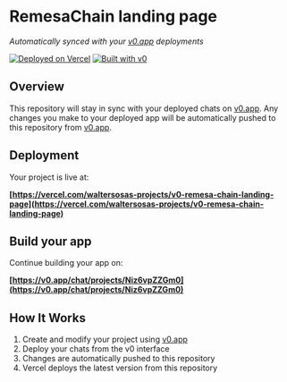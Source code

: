 # RemesaChain landing page

*Automatically synced with your [v0.app](https://v0.app) deployments*

[![Deployed on Vercel](https://img.shields.io/badge/Deployed%20on-Vercel-black?style=for-the-badge&logo=vercel)](https://vercel.com/waltersosas-projects/v0-remesa-chain-landing-page)
[![Built with v0](https://img.shields.io/badge/Built%20with-v0.app-black?style=for-the-badge)](https://v0.app/chat/projects/Niz6vpZZGm0)

## Overview

This repository will stay in sync with your deployed chats on [v0.app](https://v0.app).
Any changes you make to your deployed app will be automatically pushed to this repository from [v0.app](https://v0.app).

## Deployment

Your project is live at:

**[https://vercel.com/waltersosas-projects/v0-remesa-chain-landing-page](https://vercel.com/waltersosas-projects/v0-remesa-chain-landing-page)**

## Build your app

Continue building your app on:

**[https://v0.app/chat/projects/Niz6vpZZGm0](https://v0.app/chat/projects/Niz6vpZZGm0)**

## How It Works

1. Create and modify your project using [v0.app](https://v0.app)
2. Deploy your chats from the v0 interface
3. Changes are automatically pushed to this repository
4. Vercel deploys the latest version from this repository
